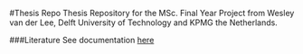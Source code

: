 #Thesis Repo
Thesis Repository for the MSc. Final Year Project from Wesley van der Lee, Delft University of Technology and KPMG the Netherlands.

###Literature
See documentation [here](Literature/README.md)